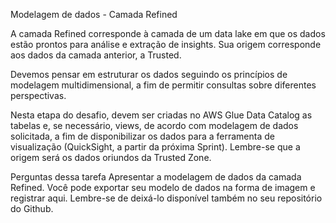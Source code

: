 Modelagem de dados - Camada Refined





A camada Refined corresponde à camada de um data lake em que os dados estão prontos para análise e extração de insights. Sua origem corresponde aos dados da camada anterior, a Trusted.



Devemos pensar em estruturar os dados seguindo os princípios de modelagem multidimensional, a fim de permitir consultas sobre diferentes perspectivas.



Nesta etapa do desafio, devem ser criadas no AWS Glue Data Catalog  as tabelas e, se necessário, views,  de acordo com modelagem de dados solicitada, a fim de disponibilizar os dados para a ferramenta de visualização (QuickSight, a partir da próxima Sprint). Lembre-se que a origem será os dados oriundos da Trusted Zone.






Perguntas dessa tarefa
Apresentar a modelagem de dados da camada Refined. Você pode exportar seu modelo de dados na forma de imagem e registrar aqui. Lembre-se de deixá-lo disponível também no seu repositório do Github.